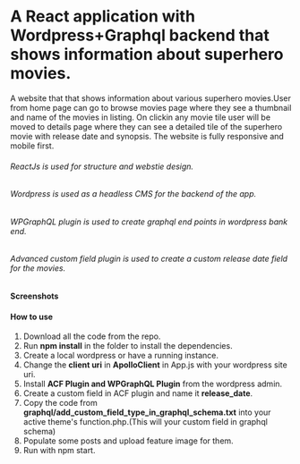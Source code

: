 # A React application with Wordpress+Graphql backend that shows information about superhero movies.

A website that that shows information about various superhero movies.User from home page can go to browse movies page where they see a thumbnail and name of the movies in listing. On clickin any movie  tile user will be moved to details page where they can see a detailed tile of the superhero movie with release date and synopsis. The website is fully responsive and mobile first.

###### ReactJs is used for structure and webstie design.
###### Wordpress is used as a headless CMS for the backend of the app.
###### WPGraphQL plugin is used to create graphql end points in wordpress bank end.
###### Advanced custom field plugin is used to create a custom release date field for the movies.

#### Screenshots


#### How to use

1. Download all the code from the repo.
2. Run **npm install** in the folder to install the dependencies.
3. Create a local wordpress or have a running instance.
4. Change the **client uri** in **ApolloClient** in App.js with your wordpress site uri.
5. Install **ACF Plugin and WPGraphQL Plugin** from the wordpress admin.
6. Create a custom field in ACF plugin and name it **release_date**.
7. Copy the code from **graphql/add_custom_field_type_in_graphql_schema.txt** into your active theme's function.php.(This will your custom field in graphql schema)
8. Populate some posts and upload feature image for them.
9. Run with npm start.
